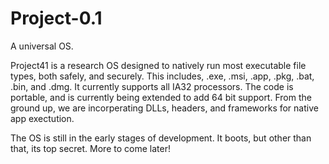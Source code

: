 # Project-0.1
A universal OS.

Project41 is a research OS designed to natively run most executable file types, both safely, and securely. This includes, .exe, .msi, .app, .pkg, .bat, .bin, and .dmg. It currently supports all IA32 processors. The code is portable, and is currently being extended to add 64 bit support. From the ground up, we are incorperating DLLs, headers, and frameworks for native app exectution.

The OS is still in the early stages of development. It boots, but other than that, its top secret. More to come later!
